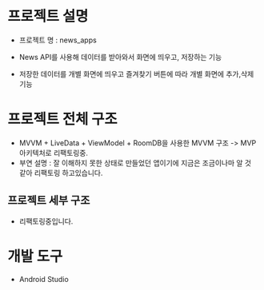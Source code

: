 # 프로젝트 설명

- 프로젝트 명 : news_apps

- News API를 사용해 데이터를 받아와서 화면에 띄우고, 저장하는 기능

- 저장한 데이터를 개별 화면에 띄우고 즐겨찾기 버튼에 따라 개별 화면에 추가,삭제 기능


# 프로젝트 전체 구조

- MVVM + LiveData + ViewModel + RoomDB을 사용한 MVVM 구조 -> MVP 아키텍처로 리팩토링중.
- 부연 설명 : 잘 이해하지 못한 상태로 만들었던 앱이기에 지금은 조금이나마 알 것 같아 리팩토링 하고있습니다.

## 프로젝트 세부 구조

- 리팩토링중입니다.

# 개발 도구

- Android Studio
